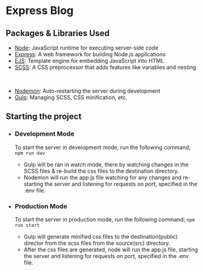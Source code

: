 # Express Blog

## Packages & Libraries Used
- [Node](https://nodejs.org/): JavaScript runtime for executing server-side code
- [Express](https://expressjs.com/): A web framework for building Node.js applications
- [EJS](https://ejs.co/): Template engine for embedding JavaScript into HTML
- [SCSS](https://sass-lang.com/): A CSS preprocessor that adds features like variables and nesting
<br />

- [Nodemon](https://nodemon.io/): Auto-restarting the server during development
- [Gulp](https://gulpjs.com/): Managing SCSS, CSS minification, etc.

## Starting the project
- ### Development Mode
  To start the server in development mode, run the following command;
  `npm run dev`
  - Gulp will be ran in watch mode, there by watching changes in the SCSS files & re-build the css files to the destination directory.
  - Nodemon will run the app.js file watching for any changes and re-starting the server and listening for requests on port, specified in the .env file.

- ### Production Mode
  To start the server in production mode, run the following command;
  `npm run start`
  - Gulp will generate minified css files to the destination(public) director from the scss files from the source(src) directory.
  - After the css files are generated, node will run the app.js file, starting the server and listening for requests on port, specified in the .env file.
